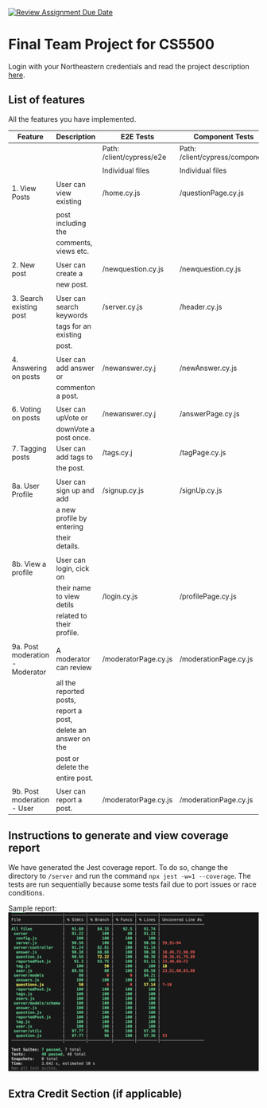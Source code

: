 [![Review Assignment Due Date](https://classroom.github.com/assets/deadline-readme-button-24ddc0f5d75046c5622901739e7c5dd533143b0c8e959d652212380cedb1ea36.svg)](https://classroom.github.com/a/37vDen4S)

# Final Team Project for CS5500

Login with your Northeastern credentials and read the project description [here](https://northeastern-my.sharepoint.com/:w:/g/personal/j_mitra_northeastern_edu/ETUqq9jqZolOr0U4v-gexHkBbCTAoYgTx7cUc34ds2wrTA?e=URQpeI).

## List of features

All the features you have implemented.

| Feature                         | Description               | E2E Tests                 | Component Tests                 | Jest Tests            |
| ------------------------------- | ------------------------- | ------------------------- | ------------------------------- | --------------------- |
|                                 |                           | Path: /client/cypress/e2e | Path: /client/cypress/component | Path: /server/tests   |
|                                 |                           |                           |                                 |                       |
|                                 |                           | Individual files          | Individual files                | Individual files      |
|                                 |                           |                           |                                 |                       |
| 1. View Posts                   | User can view existing    | /home.cy.js               | /questionPage.cy.js             | /question.test.js     |
|                                 |                           |                           |                                 |                       |
|                                 | post including the        |                           |                                 |                       |
|                                 | comments, views etc.      |                           |                                 |                       |
|                                 |                           |                           |                                 |                       |
| 2. New post                     | User can create a         | /newquestion.cy.js        | /newquestion.cy.js              | /newQuestion.test.js  |
|                                 | new post.                 |                           |                                 |                       |
|                                 |                           |                           |                                 |                       |
| 3. Search existing post         | User can search keywords  | /server.cy.js             | /header.cy.js                   | /server.test.js       |
|                                 | tags for an existing      |                           |                                 |                       |
|                                 | post.                     |                           |                                 |                       |
|                                 |                           |                           |                                 |                       |
| 4. Answering on posts           | User can add answer or    | /newanswer.cy.j           | /newAnswer.cy.js                | /newAnswer.test.js    |
|                                 | commenton a post.         |                           |                                 |                       |
|                                 |                           |                           |                                 |                       |
| 6. Voting on posts              | User can upVote or        | /newanswer.cy.j           | /answerPage.cy.js               | /newAnswer.test.js    |
|                                 | downVote a post once.     |                           |                                 |                       |
| 7. Tagging posts                | User can add tags to      | /tags.cy.j                | /tagPage.cy.js                  |                       |
|                                 | the post.                 |                           |                                 | /tags.test.js         |
|                                 |                           |                           |                                 |                       |
| 8a. User Profile                | User can sign up and add  | /signup.cy.js             | /signUp.cy.js                   | /user.test.js         |
|                                 | a new profile by entering |                           |                                 |                       |
|                                 | their details.            |                           |                                 |                       |
|                                 |                           |                           |                                 |                       |
| 8b. View a profile              | User can login, cick on   |                           |                                 |                       |
|                                 | their name to view detils | /login.cy.js              | /profilePage.cy.js              | /user.test.js         |
|                                 | related to their profile. |                           |                                 |                       |
|                                 |                           |                           |                                 |                       |
| 9a. Post moderation - Moderator | A moderator can review    | /moderatorPage.cy.js      | /moderationPage.cy.js           | /reportedPost.test.js |
|                                 | all the reported posts,   |                           |                                 |                       |
|                                 | report a post,            |                           |                                 |                       |
|                                 | delete an answer on the   |                           |                                 |                       |
|                                 | post or delete the        |                           |                                 |                       |
|                                 | entire post.              |                           |                                 |                       |
|                                 |                           |                           |                                 |                       |
| 9b. Post moderation - User      | User can report a post.   | /moderatorPage.cy.js      | /moderationPage.cy.js           | /reportedPost.test.js |

## Instructions to generate and view coverage report

We have generated the Jest coverage report. To do so, change the directory to `/server` and run the command `npx jest -w=1 --coverage`. The tests are run sequentially because some tests fail due to port issues or race conditions.

Sample report:
![Alt text](image.png)

## Extra Credit Section (if applicable)
